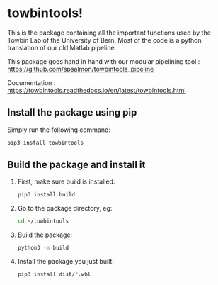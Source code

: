 # towbintools!

This is the package containing all the important functions used by the Towbin Lab of the University of Bern.
Most of the code is a python translation of our old Matlab pipeline.

This package goes hand in hand with our modular pipelining tool : <https://github.com/spsalmon/towbintools_pipeline>

Documentation : <https://towbintools.readthedocs.io/en/latest/towbintools.html>
## Install the package using pip

Simply run the following command:

```bash
pip3 install towbintools
```

## Build the package and install it

1. First, make sure build is installed:

   ```bash
   pip3 install build

   ```

2. Go to the package directory, eg:

   ```bash
   cd ~/towbintools

   ```

3. Build the package:

   ```bash
   python3 -m build

   ```

4. Install the package you just built:

   ```bash
   pip3 install dist/*.whl
   ```
